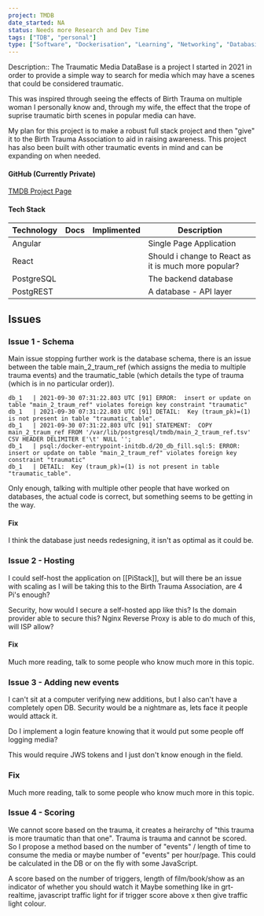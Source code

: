 ```yaml
---
project: TMDB
date_started: NA
status: Needs more Research and Dev Time
tags: ["TDB", "personal"]
type: ["Software", "Dockerisation", "Learning", "Networking", "Databasing"]
---
```


Description:: The Traumatic Media DataBase is a project I started in 2021 in order to provide a simple way to search for media which may have a scenes that could be considered traumatic. 

This was inspired through seeing the effects of Birth Trauma on multiple woman I personally know and, through my wife, the effect that the trope of suprise traumatic birth scenes in popular media can have.

My plan for this project is to make a robust full stack project and then "give" it to the Birth Trauma Association to aid in raising awareness. This project has also been built with other traumatic events in mind and can be expanding on when needed.

#### GitHub (Currently Private)
[TMDB Project Page](https://github.com/DLBPointon/tmdb_project)

#### Tech Stack
| Technology | Docs | Implimented | Description | 
|--|--|--|--|
| Angular |  |  | Single Page Application |
| React | | | Should i change to React as it is much more popular? |
| PostgreSQL |  |  | The backend database |
| PostgREST |  |  | A database - API layer |

## Issues

### Issue 1 - Schema
Main issue stopping further work is the database schema, there is an issue between the table main_2_traum_ref (which assigns the media to multiple trauma events) and the traumatic_table (which details the type of trauma (which is in no particular order)).

```
db_1   | 2021-09-30 07:31:22.803 UTC [91] ERROR:  insert or update on table "main_2_traum_ref" violates foreign key constraint "traumatic"
db_1   | 2021-09-30 07:31:22.803 UTC [91] DETAIL:  Key (traum_pk)=(1) is not present in table "traumatic_table".
db_1   | 2021-09-30 07:31:22.803 UTC [91] STATEMENT:  COPY main_2_traum_ref FROM '/var/lib/postgresql/tmdb/main_2_traum_ref.tsv' CSV HEADER DELIMITER E'\t' NULL '';
db_1   | psql:/docker-entrypoint-initdb.d/20_db_fill.sql:5: ERROR:  insert or update on table "main_2_traum_ref" violates foreign key constraint "traumatic"
db_1   | DETAIL:  Key (traum_pk)=(1) is not present in table "traumatic_table".
```

Only enough, talking with multiple other people that have worked on databases, the actual code is correct, but something seems to be getting in the way.

#### Fix
I think the database just needs redesigning, it isn't as optimal as it could be.

### Issue 2 - Hosting

I could self-host the application on [[PiStack]], but will there be an issue with scaling as I will be taking this to the Birth Trauma Association, are 4 Pi's enough? 

Security, how would I secure a self-hosted app like this? Is the domain provider able to secure this? Nginx Reverse Proxy is able to do much of this, will ISP allow?

#### Fix
Much more reading, talk to some people who know much more in this topic.

### Issue 3 - Adding new events

I can't sit at a computer verifying new additions, but I also can't have a completely open DB. Security would be a nightmare as, lets face it people would attack it. 

Do I implement a login feature knowing that it would put some people off logging media?

This would require JWS tokens and I just don't know enough in the field.

### Fix 
Much more reading, talk to some people who know much more in this topic.

### Issue 4 - Scoring
We cannot score based on the trauma, it creates a heirarchy of "this trauma is more traumatic than that one". Trauma is trauma and cannot be scored. So I propose a method based on the number of "events" / length of time to consume the media or maybe number of "events" per hour/page. This could be calculated in the DB or on the fly with some JavaScript.

A score based on the number of triggers, length of film/book/show as an indicator of whether you should watch it Maybe something like in grt-realtime, javascript traffic light for if trigger score above x then give traffic light colour.